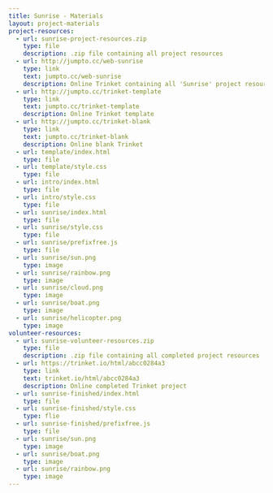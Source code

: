 ```yaml
---
title: Sunrise - Materials
layout: project-materials
project-resources:
  - url: sunrise-project-resources.zip
    type: file
    description: .zip file containing all project resources
  - url: http://jumpto.cc/web-sunrise
    type: link
    text: jumpto.cc/web-sunrise
    description: Online Trinket containing all 'Sunrise' project resources
  - url: http://jumpto.cc/trinket-template
    type: link
    text: jumpto.cc/trinket-template
    description: Online Trinket template
  - url: http://jumpto.cc/trinket-blank
    type: link
    text: jumpto.cc/trinket-blank
    description: Online blank Trinket
  - url: template/index.html
    type: file
  - url: template/style.css
    type: file
  - url: intro/index.html
    type: file
  - url: intro/style.css
    type: file
  - url: sunrise/index.html
    type: file
  - url: sunrise/style.css
    type: file
  - url: sunrise/prefixfree.js
    type: file
  - url: sunrise/sun.png
    type: image
  - url: sunrise/rainbow.png
    type: image
  - url: sunrise/cloud.png
    type: image
  - url: sunrise/boat.png
    type: image
  - url: sunrise/helicopter.png
    type: image
volunteer-resources:
  - url: sunrise-volunteer-resources.zip
    type: file
    description: .zip file containing all completed project resources
  - url: https://trinket.io/html/abcc0284a3
    type: link
    text: trinket.io/html/abcc0284a3
    description: Online completed Trinket project
  - url: sunrise-finished/index.html
    type: file
  - url: sunrise-finished/style.css
    type: flie
  - url: sunrise-finished/prefixfree.js
    type: file
  - url: sunrise/sun.png
    type: image
  - url: sunrise/boat.png
    type: image
  - url: sunrise/rainbow.png
    type: image
---
```

